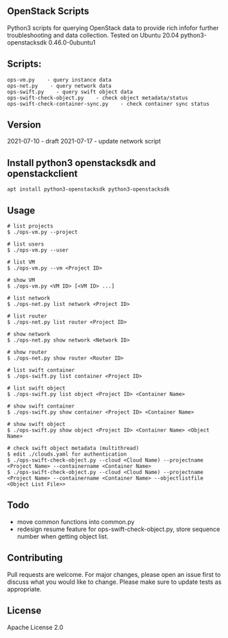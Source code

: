 ## OpenStack Scripts
Python3 scripts for querying OpenStack data to provide rich infofor further troubleshooting and data collection.
Tested on Ubuntu 20.04 python3-openstacksdk 0.46.0-0ubuntu1


## Scripts:
```
ops-vm.py    - query instance data
ops-net.py    - query network data
ops-swift.py    - query swift object data
ops-swift-check-object.py    - check object metadata/status
ops-swift-check-container-sync.py    - check container sync status
```

## Version
2021-07-10 - draft
2021-07-17 - update network script

## Install python3 openstacksdk and openstackclient
```
apt install python3-openstacksdk python3-openstacksdk
```

## Usage
```
# list projects
$ ./ops-vm.py --project

# list users
$ ./ops-vm.py --user

# list VM
$ ./ops-vm.py --vm <Project ID> 

# show VM
$ ./ops-vm.py <VM ID> [<VM ID> ...]

# list network
$ ./ops-net.py list network <Project ID>

# list router
$ ./ops-net.py list router <Project ID>

# show network
$ ./ops-net.py show network <Network ID>

# show router
$ ./ops-net.py show router <Router ID>

# list swift container
$ ./ops-swift.py list container <Project ID>

# list swift object
$ ./ops-swift.py list object <Project ID> <Container Name>

# show swift container
$ ./ops-swift.py show container <Project ID> <Container Name>

# show swift object
$ ./ops-swift.py show object <Project ID> <Container Name> <Object Name>

# check swift object metadata (multithread)
$ edit ./clouds.yaml for authentication
$ ./ops-swift-check-object.py --cloud <Cloud Name) --projectname <Project Name> --containername <Container Name>
$ ./ops-swift-check-object.py --cloud <Cloud Name) --projectname <Project Name> --containername <Container Name> --objectlistfile <Object List File>>

```

## Todo
* move common functions into common.py
* redesign resume feature for ops-swift-check-object.py, store sequence number when getting object list.

## Contributing
Pull requests are welcome. For major changes, please open an issue first to discuss what you would like to change. Please make sure to update tests as appropriate.

## License
Apache License 2.0
